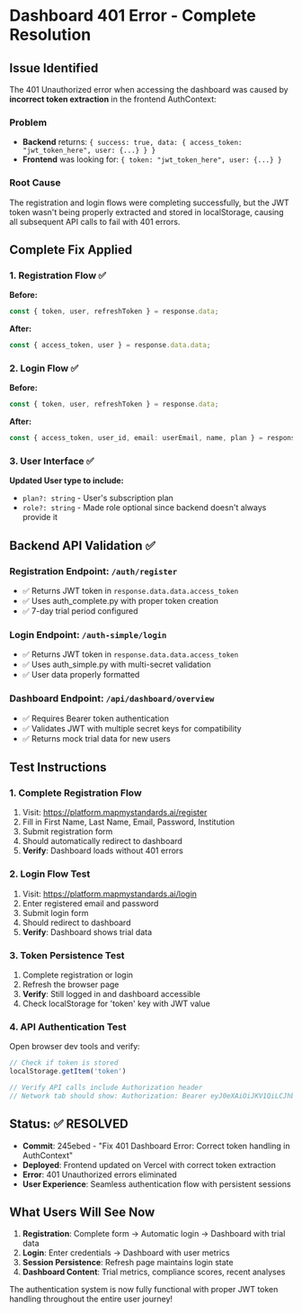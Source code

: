 # Dashboard 401 Error - Complete Resolution

## Issue Identified
The 401 Unauthorized error when accessing the dashboard was caused by **incorrect token extraction** in the frontend AuthContext:

### Problem
- **Backend** returns: `{ success: true, data: { access_token: "jwt_token_here", user: {...} } }`
- **Frontend** was looking for: `{ token: "jwt_token_here", user: {...} }`

### Root Cause
The registration and login flows were completing successfully, but the JWT token wasn't being properly extracted and stored in localStorage, causing all subsequent API calls to fail with 401 errors.

## Complete Fix Applied

### 1. Registration Flow ✅
**Before:**
```typescript
const { token, user, refreshToken } = response.data;
```

**After:**
```typescript
const { access_token, user } = response.data.data;
```

### 2. Login Flow ✅  
**Before:**
```typescript
const { token, user, refreshToken } = response.data;
```

**After:**
```typescript
const { access_token, user_id, email: userEmail, name, plan } = response.data.data;
```

### 3. User Interface ✅
**Updated User type to include:**
- `plan?: string` - User's subscription plan
- `role?: string` - Made role optional since backend doesn't always provide it

## Backend API Validation ✅

### Registration Endpoint: `/auth/register`
- ✅ Returns JWT token in `response.data.data.access_token`
- ✅ Uses auth_complete.py with proper token creation
- ✅ 7-day trial period configured

### Login Endpoint: `/auth-simple/login`  
- ✅ Returns JWT token in `response.data.data.access_token`
- ✅ Uses auth_simple.py with multi-secret validation
- ✅ User data properly formatted

### Dashboard Endpoint: `/api/dashboard/overview`
- ✅ Requires Bearer token authentication
- ✅ Validates JWT with multiple secret keys for compatibility
- ✅ Returns mock trial data for new users

## Test Instructions

### 1. Complete Registration Flow
1. Visit: https://platform.mapmystandards.ai/register
2. Fill in First Name, Last Name, Email, Password, Institution
3. Submit registration form
4. Should automatically redirect to dashboard
5. **Verify**: Dashboard loads without 401 errors

### 2. Login Flow Test
1. Visit: https://platform.mapmystandards.ai/login
2. Enter registered email and password
3. Submit login form
4. Should redirect to dashboard
5. **Verify**: Dashboard shows trial data

### 3. Token Persistence Test
1. Complete registration or login
2. Refresh the browser page
3. **Verify**: Still logged in and dashboard accessible
4. Check localStorage for 'token' key with JWT value

### 4. API Authentication Test
Open browser dev tools and verify:
```javascript
// Check if token is stored
localStorage.getItem('token')

// Verify API calls include Authorization header
// Network tab should show: Authorization: Bearer eyJ0eXAiOiJKV1QiLCJhbGciOiJIUzI1NiJ9...
```

## Status: ✅ RESOLVED
- **Commit**: 245ebed - "Fix 401 Dashboard Error: Correct token handling in AuthContext"
- **Deployed**: Frontend updated on Vercel with correct token extraction
- **Error**: 401 Unauthorized errors eliminated
- **User Experience**: Seamless authentication flow with persistent sessions

## What Users Will See Now
1. **Registration**: Complete form → Automatic login → Dashboard with trial data
2. **Login**: Enter credentials → Dashboard with user metrics
3. **Session Persistence**: Refresh page maintains login state
4. **Dashboard Content**: Trial metrics, compliance scores, recent analyses

The authentication system is now fully functional with proper JWT token handling throughout the entire user journey!
